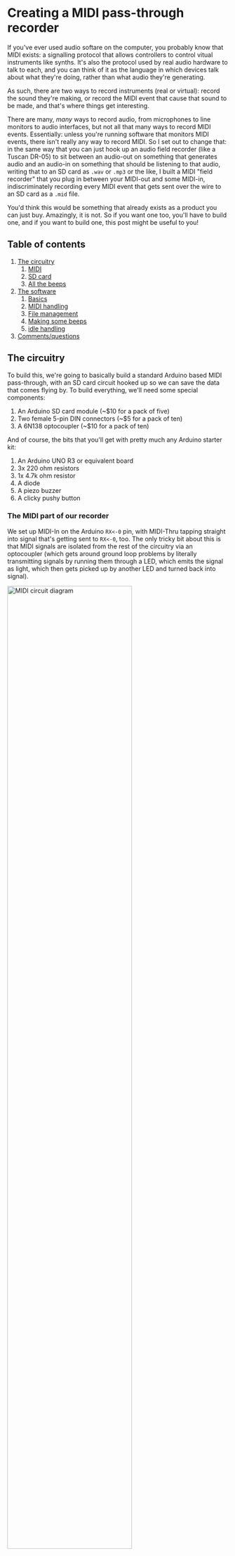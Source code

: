 # Creating a MIDI pass-through recorder

If you've ever used audio softare on the computer, you probably know that MIDI exists: a signalling protocol that allows controllers to control vitual instruments like synths. It's also the protocol used by real audio hardware to talk to each, and you can think of it as the language in which devices talk about what they're doing, rather than what audio they're generating.

As such, there are two ways to record instruments (real or virtual): record the sound they're making, or record the MIDI event that cause that sound to be made, and that's where things get interesting. 

There are many, _many_ ways to record audio, from microphones to line monitors to audio interfaces, but not all that many ways to record MIDI events. Essentially: unless you're running software that monitors MIDI events, there isn't really any way to record MIDI. So I set out to change that: in the same way that you can just hook up an audio field recorder (like a Tuscan DR-05) to sit between an audio-out on something that generates audio and an audio-in on something that should be listening to that audio, writing that to an SD card as `.wav` or `.mp3` or the like,  I built a MIDI "field recorder" that you plug in between your MIDI-out and some MIDI-in, indiscriminately recording every MIDI event that gets sent over the wire to an SD card as a `.mid` file.

You'd think this would be something that already exists as a product you can just buy. Amazingly, it is not. So if you want one too, you'll have to build one, and if you want to build one, this post might be useful to you!

## Table of contents

1. [The circuitry](#the-circuitry)
   1. [MIDI](#the-midi-part-of-our-recorder)
   1. [SD card](#the-sd-part-of-our-recorder)
   1. [All the beeps](#adding-a-beep-for-debugging)
1. [The software](#the-software)
   1. [Basics](#program-basics)
   1. [MIDI handling](#midi-handling)
   1. [File management](#file-management)
   1. [Making some beeps](#making-some-beeps)
   1. [idle handling](#autorestart)
1. [Comments/questions](#comments-and-or-questions)

## The circuitry

To build this, we're going to basically build a standard Arduino based MIDI pass-through, with an SD card circuit hooked up so we can save the data that comes flying by. To build everything, we'll need some special components:

1. An Arduino SD card module (~$10 for a pack of five)
1. Two female 5-pin DIN connectors (~$5 for a pack of ten)
1. A 6N138 optocoupler (~$10 for a pack of ten)

And of course, the bits that you'll get with pretty much any Arduino starter kit:

1. An Arduino UNO R3 or equivalent board
1. 3x 220 ohm resistors
1. 1x 4.7k ohm resistor
1. A diode
1. A piezo buzzer
1. A clicky pushy button

### The MIDI part of our recorder

We set up MIDI-In on the Arduino `RX<-0` pin, with MIDI-Thru tapping straight into signal that's getting sent to `RX<-0`, too. The only tricky bit about this is that MIDI signals are isolated from the rest of the circuitry via an optocoupler (which gets around ground loop problems by literally transmitting signals by running them through a LED, which emits the signal as light, which then gets picked up by another LED and turned back into signal).

<img alt="MIDI circuit diagram" src="./MIDI.png" width="75%">

(I know, "thru isn't a word!" but that's what the MIDI spec calls it, so English gets to take a back seat here...)

### The SD part of our recorder

The SD card circuitry is literally just a matter of "connect the pins to the pins", with the only oddity being that the pins don't _quite_ line up well enough to literally just stick the SD card module directly into the Arduino.

However, note that your SD card module **may have a different pin layout** so be sure to double-check before wiring things up!

<img alt="SD module diagram" src="./sd card.png" width="50%">

### Adding a beep, for debugging

Also, we're going to add a little piezo speaker and a button that we can press to turn on (or off) playing a note corresponding to a MIDI note getting played, mostly as the audio equivalent of visual debugging. There's barely any work here: we hook up the "speaker" between pin 8 and ground, and the button to pin 2. Beep, beep!

<img alt="beep beep button diagram" src="./button.png" width="50%">

## The Software

With the circuitry set up, let's start writing our program, focussing on dealing with each circuit in its own section

1. program basics
1. basic signal handling (MIDI library)
1. basic file writing (SD library)
1. Audio debugging (beep beep)
1. Usability bonus: "clean restart" on idle

### Program basics

Our basic program will need to import the standard [SD](https://www.arduino.cc/en/reference/SD) library, as well as the [MIDI](https://github.com/FortySevenEffects/arduino_midi_library) library (which you'll probably need to [install first](https://github.com/FortySevenEffects/arduino_midi_library#getting-started)).

Note that if you don't want to "follow along" and instead you just want the code, you can copy-paste the code found over in [midi-recorder.ino](https://raw.githubusercontent.com/Pomax/arduino-midi-recorder/master/midi-recorder.ino) into the Arduino IDE.

```c++
#include <SD.h>
#include <MIDI.h>

MIDI_CREATE_DEFAULT_INSTANCE();

void setup() {
  // we'll put some more code here in the next sections
}

void loop() {
  // we'll put some more code here in the next sections
}
```

And we're done!

Of course this doesn't _do_ anything yet, so let's add the rest of the code, too.

### MIDI handling

For our MIDI handling, we'll need to set up listeners for MIDI events, and make sure to poll for that data during the program loop:

```c++
void setup() {
  MIDI.begin(MIDI_CHANNEL_OMNI);
  MIDI.setHandleNoteOn(handleNoteOn);
  MIDI.setHandleNoteOff(handleNoteOff);
  MIDI.setHandlePitchBend(handlePitchBend);
  MIDI.setHandleControlChange(handleControlChange);
}

void loop() {
  MIDI.read();
}
```

This sets up MIDI listening on all MIDI channels (there are sixteen of them, and we don't want to guess which channels are active), and reads out the MIDI data from `RX<-0` - you may have noticed we don't explicitly set a baud rate: the MIDI spec only allows for 31,250 bits per second, so the Arduino MIDI library automatically makes sure to set the correct polling rate for us.

That leaves implementing our MIDI event handling:

```c++
#define NOTE_OFF_EVENT 0x80
#define NOTE_ON_EVENT 0x90
#define CONTROL_CHANGE_EVENT 0xB0
#define PITCH_BEND_EVENT 0xE0

void handleNoteOff(byte CHANNEL, byte pitch, byte velocity) {
  byte event_type_on_channel = NOTE_OFF_EVENT | CHANNEL;
  write_to_file(event_type_on_channel, pitch, velocity);
}

void handleNoteOn(byte CHANNEL, byte pitch, byte velocity) {
  byte event_type_on_channel = NOTE_ON_EVENT | CHANNEL;
  write_to_file(event_type_on_channel, pitch, velocity);
}

void handleControlChange(byte CHANNEL, byte controller, byte value) {
  byte event_type_on_channel = CONTROL_CHANGE_EVENT | CHANNEL;
  write_to_file(event_type_on_channel, controller, value);
}

void handlePitchBend(byte CHANNEL, int bend_value) {
  byte event_type_on_channel = PITCH_BEND_EVENT | CHANNEL;
  
  // Per the MIDI spec, bend_value is 14 bits, and needs
  // to be encoded as two 7-bit bytes, encoded as the
  // lowest 7 bits in the first byte, and the highest 7
  // bits in the second byte:
  byte low_7_bits = (byte) (bend_value & 0x7F);
  byte high_7_bits = (byte) ((bend_value >> 7) & 0x7F);

  write_to_file(event_type_on_channel, low_7_bits, high_7_bits);
}
```

This is a good start, but MIDI events are just that: events, and events happen "at some specific time" which we're still going to have to capture. MIDI events don't rely on absolute time based on some kind of real time clock (which is good for us, because Arduino doesn't have an RTC built in!) and instead relies on counting a "time delta": it marks events with the number of "MIDI clock ticks" since the previous event, with the very first event in the event stream having an explicit time delta of zero.

So: let's write a `get_time_delta()` function that we can use to get the number of MIDI ticks since the last event (=since the last time `get_time_delta()` got called) so that we have all the data we need ready to start writing MIDI to file:

```c++
unsigned long start_time = 0;
unsigned long last_time = 0;
unsigned int time_delta = 0;

int get_time_delta() {
  if (start_time == 0) {
    start_time = micros();
    last_time = start_time;
    return 0;
  }
  time_delta = (micros() - last_time) / 100;
  last_time += time_delta ;
  return delta;
}
```

This function seems bigger than it has to be: we _could_ just start the clock when our sketch starts, setting `last_time=micros()` in `setup()`, and then in `get_time_delta` only have the `time_delta` calculation and `last_time` update, but that would be explicitly encoding "a lot of nothing" at the start of our MIDI file: we'd be counting the ticks for the first event relative to starting the program, rather than treating the first event as starting at tick zero. So instead, we explicitly encode the time that the first event happens as `start_time` and then we start delta calculation relative to that, instead.

You may also have noticed that we're (a) using `micros()` instead of the more common `millis()`, and (b) we're not even using that value directly, we're scaling it so that our ticks are 1/10,000th of a second instead. The reason here is that the MIDI spec links "the number of ticks per quaver/quarter note" and "the time it takes to play a quaver/quarter note" based on microseconds: in our case, we'll be defining a quaver/quarter note as taking 390,000μs, spanning an interval of 4000 ticks. So, in order to make sure there's we're using the correct scale for the number of ticks, we'll need to divide `micros()` by 100.

That then leaves updating our handlers:

```c++
void handleNoteOn(byte CHANNEL, byte pitch, byte velocity) {
  ...
  write_to_file(..., get_time_delta());
}

void handleNoteOff(byte CHANNEL, byte pitch, byte velocity) {
  ...
  write_to_file(..., get_time_delta());
}

void handleControlChange(byte CHANNEL, byte controller_code, byte value) {
  ...
  write_to_file(..., get_time_delta());
}

void handlePitchBend(byte CHANNEL, int bend_value) {
  ...
  write_to_file(..., get_time_delta());
}
```

Which means we can move on to actually writing MIDI data to a `.mid` file!

### File management

...

### Making some beeps

...

### Autorestart

...

# Comments and/or questions

Hit up [the issue tracker](https://github.com/Pomax/arduino-midi-recorder/issues) if you want to have a detailed conversation, or just tweet/toot at me on [Twitter](https://twitter.com/TheRealPomax) or [Mastodon](https://mastodon.social/@TheRealPomax) if you want the kind of momentary engagement the internet seems to be for these days =)

— Pomax
